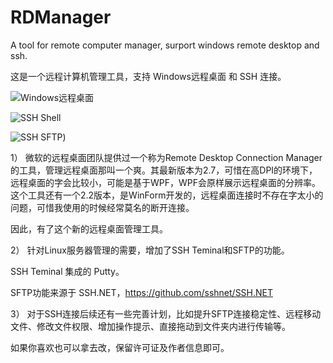 # RDManager
A tool for remote computer manager, surport windows remote desktop and ssh.

这是一个远程计算机管理工具，支持 Windows远程桌面 和 SSH 连接。

![Windows远程桌面](http://img.bossma.cn/windows_20220429145927.jpg)

![SSH Shell](http://img.bossma.cn/windows_20220429145927.jpg)

![SSH SFTP](http://img.bossma.cn/linux_20220429145940.jpg))

1）
微软的远程桌面团队提供过一个称为Remote Desktop Connection Manager的工具，管理远程桌面那叫一个爽。其最新版本为2.7，可惜在高DPI的环境下，远程桌面的字会比较小，可能是基于WPF，WPF会原样展示远程桌面的分辨率。这个工具还有一个2.2版本，是WinForm开发的，远程桌面连接时不存在字太小的问题，可惜我使用的时候经常莫名的断开连接。

因此，有了这个新的远程桌面管理工具。

2）
针对Linux服务器管理的需要，增加了SSH Teminal和SFTP的功能。

SSH Teminal 集成的 Putty。

SFTP功能来源于 SSH.NET，https://github.com/sshnet/SSH.NET

3）
对于SSH连接后续还有一些完善计划，比如提升SFTP连接稳定性、远程移动文件、修改文件权限、增加操作提示、直接拖动到文件夹内进行传输等。

如果你喜欢也可以拿去改，保留许可证及作者信息即可。

